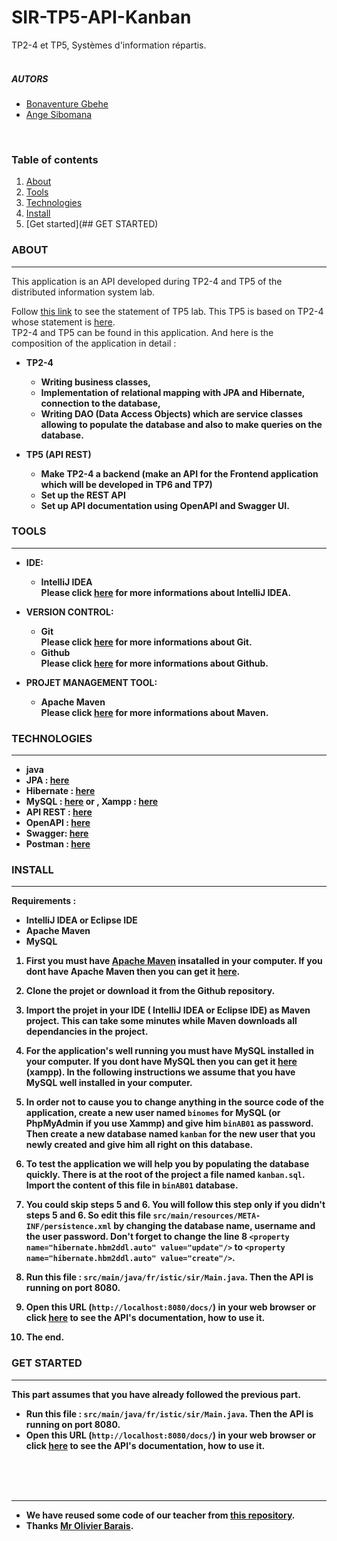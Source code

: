# SIR-TP5-API-Kanban
TP2-4 et TP5, Systèmes d'information répartis. <br/> <br/>

##### AUTORS
  * [Bonaventure Gbehe](https://github.com/TodiBG)
  * [Ange Sibomana](https://github.com/angecla)
<br/> 

### Table of contents
1. [About](##ABOUT)
2. [Tools](##TOOLS)
3. [Technologies](##TECHNOLOGIES)
4. [Install](##INSTALL)
5. [Get started](## GET STARTED)

### ABOUT
***
This application is an API developed during TP2-4 and TP5 of the distributed information system lab.

 Follow [this link](https://docs.google.com/document/d/1H3YU4agteIqMysxSWKxEWEqjpQs0kIVQa3gQQG27CXc/edit)  to see the statement of TP5 lab. This TP5 is based on TP2-4 whose statement is [here](https://docs.google.com/document/d/1IfN_LvfZCZJIu4aNO3_2zpZqAsjObqWRd8Bs4sYtN1I/edit). 
<br> TP2-4 and TP5 can be found in this application. And here is the composition of the application in detail : 
* <b>TP2-4<b/>
    * Writing business classes,
    * Implementation of relational mapping with JPA and Hibernate, connection to the database,
    * Writing DAO (Data Access Objects) which are service classes allowing to populate the database and also to make queries on the database.

* TP5 (API REST) <br>
    * Make TP2-4 a backend (make an API for the Frontend application which will be developed in TP6 and TP7)
    * Set up the REST API
    * Set up API documentation using OpenAPI and Swagger UI. 


### TOOLS
***
 * IDE: 
    * <b>IntelliJ IDEA<b>
      <br>Please click [here](https://www.jetbrains.com/idea/) for more informations about IntelliJ IDEA.
      
     
 * VERSION CONTROL:
    * <b>Git<b>
        <br>Please click [here](https://git-scm.com/) for more informations about Git.
    * <b>Github<b>
      <br>Please click [here](https://github.com/) for more informations about Github.
      

 * PROJET MANAGEMENT TOOL:
    * <b>Apache Maven<b>
      <br>Please click [here](https://maven.apache.org/) for more informations about Maven.

### TECHNOLOGIES   
***
 * java 
 * JPA : [here](https://www.baeldung.com/learn-jpa-hibernate) 
 * Hibernate : [here](https://hibernate.org/)
 * MySQL : [here](https://www.mysql.com/) or , Xampp : [here](https://www.apachefriends.org/fr/index.html)
 * API REST :  [here](https://www.restapitutorial.com/)
 * OpenAPI : [here](https://www.openapis.org/) 
 * Swagger: [here](https://swagger.io/docs/specification/about/)  
 * Postman : [here](https://www.postman.com/)


### INSTALL
***

Requirements :
- IntelliJ IDEA or Eclipse IDE
- Apache Maven
- MySQL


 1. First you must have [Apache Maven](https://maven.apache.org/) insatalled in your computer.  If you dont have Apache Maven then you can get it [here](https://maven.apache.org/).
   
 
 2. Clone the projet or download it from the Github repository.
   
 
 3. Import the projet in your IDE ( IntelliJ IDEA or Eclipse IDE) as Maven project. This can take some minutes while Maven downloads all dependancies in the project. 
  
  
 4. For the application's well running you must have MySQL installed in your computer. If you dont have MySQL then you can get it  [here](https://www.apachefriends.org/fr/index.html) (xampp). In the following instructions we assume that you have MySQL well installed in your computer.
    

 5. In order not to cause you to change anything in the source code of the application, create a new user named `binomes` for MySQL (or PhpMyAdmin if you use Xammp) and give him `binAB01`  as password. Then create a new database named `kanban` for the new user that you newly created and give him all right on this database.

    
 6. To test the application we will help you by populating the database quickly. There is at the root of the project a file named `kanban.sql`. Import the content of this file in `binAB01` database. 
    

 7. You could skip steps 5 and 6. You will follow this step only if you didn't steps 5 and 6. So edit this file `src/main/resources/META-INF/persistence.xml`  by changing the database name, username and the user password.  Don't forget to change the line 8 `<property name="hibernate.hbm2ddl.auto" value="update"/>` to  `<property name="hibernate.hbm2ddl.auto" value="create"/>`.
    

 8. Run this file :  `src/main/java/fr/istic/sir/Main.java`. Then the API is running on port 8080. 
    

 9. Open this URL (`http://localhost:8080/docs/`) in your web browser or click [here](http://localhost:8080/docs/) to see the API's documentation, how to use it.

 10. The end. 


### GET STARTED
***
This part assumes that you have already followed the previous part. 
* Run this file :  `src/main/java/fr/istic/sir/Main.java`. Then the API is running on port 8080.
* Open this URL (`http://localhost:8080/docs/`) in your web browser or click [here](http://localhost:8080/docs/) to see the API's documentation, how to use it.

<br/> <br/> <br/> 

***
* We have reused some code of our teacher from [this repository](https://github.com/barais/tpjpa2020).
* Thanks [Mr Olivier Barais](https://github.com/barais).  

